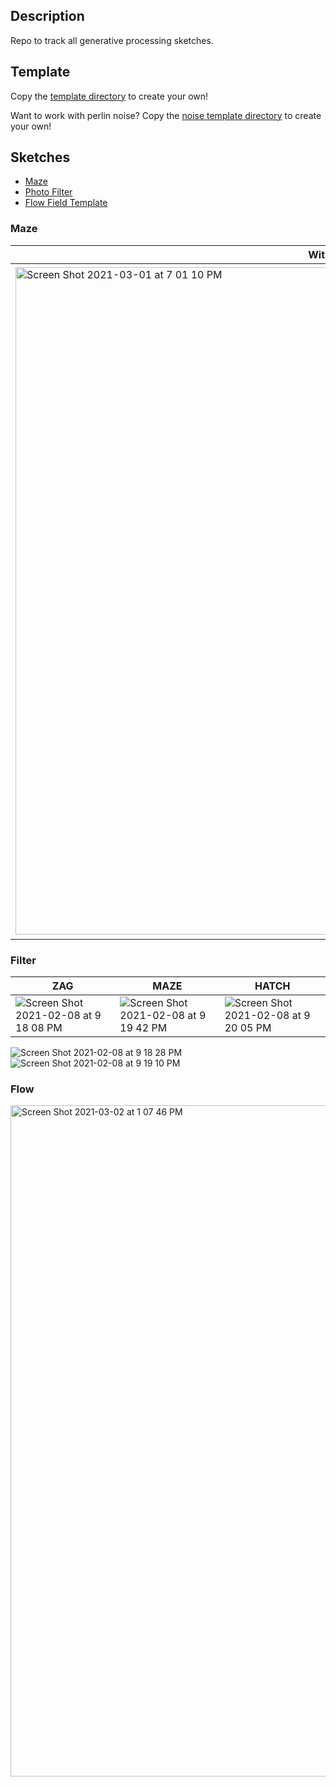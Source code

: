 ## Description
Repo to track all generative processing sketches.
## Template
Copy the [template directory](./processing_svg_generator_template/) to create your own!

Want to work with perlin noise? Copy the [noise template directory](./flow_template/) to create your own!
## Sketches
- [Maze](#maze)
- [Photo Filter](#filter)
- [Flow Field Template](#flow)
### Maze
With Middle Line | Without
---|---
<img width="1068" alt="Screen Shot 2021-03-01 at 7 01 10 PM" src="https://user-images.githubusercontent.com/13680789/109575897-b5f56580-7ac0-11eb-9f48-9fcca430b424.png">|<img width="1074" alt="Screen Shot 2021-03-01 at 7 01 03 PM" src="https://user-images.githubusercontent.com/13680789/109575893-b2fa7500-7ac0-11eb-80d0-2199f82634aa.png">

### Filter
ZAG|MAZE|HATCH
---|---|---
![Screen Shot 2021-02-08 at 9 18 08 PM](https://user-images.githubusercontent.com/13680789/107306793-87511580-6a53-11eb-97ea-8898aa4956ce.png)|![Screen Shot 2021-02-08 at 9 19 42 PM](https://user-images.githubusercontent.com/13680789/107306790-86b87f00-6a53-11eb-92cb-3754d4ae30da.png)|![Screen Shot 2021-02-08 at 9 20 05 PM](https://user-images.githubusercontent.com/13680789/107306789-86b87f00-6a53-11eb-9972-388c02e15045.png)
![Screen Shot 2021-02-08 at 9 18 28 PM](https://user-images.githubusercontent.com/13680789/107306792-87511580-6a53-11eb-8e7e-7100af582e16.png)
![Screen Shot 2021-02-08 at 9 19 10 PM](https://user-images.githubusercontent.com/13680789/107306791-87511580-6a53-11eb-9c22-cef2d0eec908.png)

### Flow
<img width="1074" alt="Screen Shot 2021-03-02 at 1 07 46 PM" src="https://user-images.githubusercontent.com/13680789/109694113-6c585980-7b58-11eb-8c98-459be2962744.png">